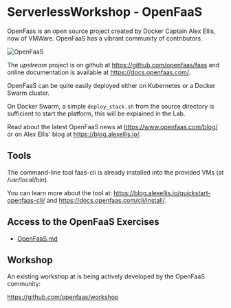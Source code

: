 # ServerlessWorkshop - OpenFaaS

OpenFaas is an open source project created by Docker Captain Alex Ellis, now of VMWare.
OpenFaaS has a vibrant community of contributors.

![OpenFaaS](https://blog.alexellis.io/content/images/2017/08/faas_side.png)

The *upstream* project is on github at https://github.com/openfaas/faas and online documentation is available at https://docs.openfaas.com/.

OpenFaaS can be quite easily deployed either on Kubernetes or a Docker Swarm cluster.

On Docker Swarm, a simple ```deploy_stack.sh``` from the source directory is sufficient to start the platform, this will be explained in the Lab.

Read about the latest OpenFaaS news at https://www.openfaas.com/blog/ or on Alex Ellis' blog at https://blog.alexellis.io/.

## Tools

The command-line tool faas-cli is already installed into the provided VMs (at /usr/local/bin).

You can learn more about the tool at:
https://blog.alexellis.io/quickstart-openfaas-cli/ and https://docs.openfaas.com/cli/install/.

## Access to the OpenFaaS Exercises

- [OpenFaaS.md](OpenFaaS.md)

## Workshop

An existing workshop at is being actively developed by the OpenFaaS community:

https://github.com/openfaas/workshop

